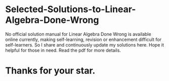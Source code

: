 # Selected-Solutions-to-Linear-Algebra-Done-Wrong
No official solution manual for Linear Algebra Done Wrong is available online currently, making self-learning, revision or enhancement difficult for self-learners. So I share and continuously update my solutions here. Hope it helpful for those in need. Read the pdf for more details.
# Thanks for your star.
